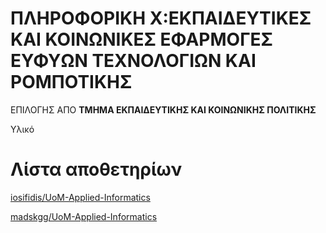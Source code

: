 # ΠΛΗΡΟΦΟΡΙΚΗ Χ:ΕΚΠΑΙΔΕΥΤΙΚΕΣ ΚΑΙ ΚΟΙΝΩΝΙΚΕΣ ΕΦΑΡΜΟΓΕΣ ΕΥΦΥΩΝ ΤΕΧΝΟΛΟΓΙΩΝ ΚΑΙ ΡΟΜΠΟΤΙΚΗΣ

ΕΠΙΛΟΓΗΣ ΑΠΟ **ΤΜΗΜΑ ΕΚΠΑΙΔΕΥΤΙΚΗΣ ΚΑΙ ΚΟΙΝΩΝΙΚΗΣ ΠΟΛΙΤΙΚΗΣ**

Υλικό

# Λίστα αποθετηρίων

[iosifidis/UoM-Applied-Informatics](https://github.com/iosifidis/UoM-Applied-Informatics/tree/main/s7/Informatics%20X%20-%20Educational%20and%20%20social%20applications%20of%20intelligent%20technologies%20and%20robotics)

[madskgg/UoM-Applied-Informatics](https://github.com/madskgg/UoM-Applied-Informatics/tree/main/Other/Informatics%20X)
